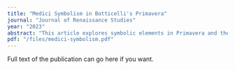 ```yaml
---
title: "Medici Symbolism in Botticelli's Primavera"
journal: "Journal of Renaissance Studies"
year: "2023"
abstract: "This article explores symbolic elements in Primavera and their political implications."
pdf: "/files/medici-symbolism.pdf"
---
```

Full text of the publication can go here if you want.
